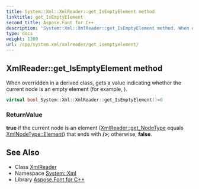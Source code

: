 ```yaml
---
title: System::Xml::XmlReader::get_IsEmptyElement method
linktitle: get_IsEmptyElement
second_title: Aspose.Font for C++
description: 'System::Xml::XmlReader::get_IsEmptyElement method. When overridden in a derived class, gets a value indicating whether the current node is an empty element (for example, <MyElement/>) in C++.'
type: docs
weight: 1300
url: /cpp/system.xml/xmlreader/get_isemptyelement/
---
```

## XmlReader::get_IsEmptyElement method


When overridden in a derived class, gets a value indicating whether the current node is an empty element (for example, **<MyElement/>**).

```cpp
virtual bool System::Xml::XmlReader::get_IsEmptyElement()=0
```


### ReturnValue

**true** if the current node is an element ([XmlReader::get_NodeType](../get_nodetype/) equals [XmlNodeType::Element](../../xmlnodetype/)) that ends with **/>**; otherwise, **false**.

## See Also

* Class [XmlReader](../)
* Namespace [System::Xml](../../)
* Library [Aspose.Font for C++](../../../)
